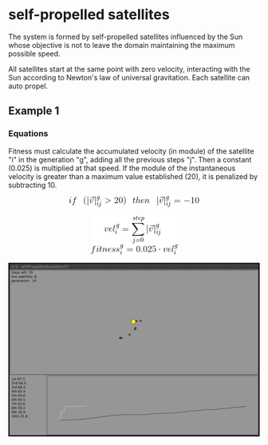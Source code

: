 # self-propelled satellites
The system is formed by self-propelled satellites influenced by the Sun whose objective is not to leave the domain maintaining the maximum possible speed.

All satellites start at the same point with zero velocity, interacting with the Sun according to Newton's law of universal gravitation. Each satellite can auto propel.

## Example 1

### Equations

Fitness must calculate the accumulated velocity (in module) of the satellite "i" in the generation "g", adding all the previous steps "j". Then a constant (0.025) is multiplied at that speed. If the module of the instantaneous velocity is greater than a maximum value established (20), it is penalized by subtracting 10.

<p align="center">
    <img src="https://github.com/planelles20/self-propelled-satellites/blob/master/img/maxVelEq.gif?raw=true" alt="max velocity equations"/>
</p>

<p align="center">
    <img src="https://github.com/planelles20/self-propelled-satellites/blob/master/img/fitnessEq.gif?raw=true" alt="fitness equations"/>
</p>

<p align="center">
  <img src="https://github.com/planelles20/self-propelled-satellites/blob/master/img/example1.gif?raw=true" alt="Vicsek model 3D gif"/>
</p>
